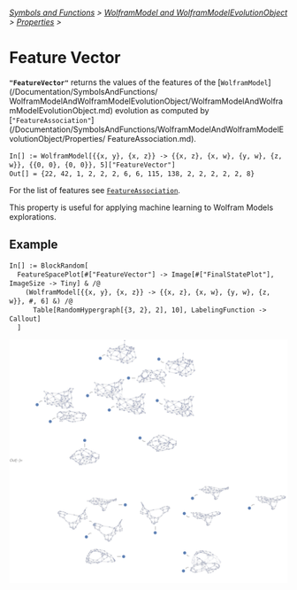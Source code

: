 ###### [Symbols and Functions](/README.md#symbols-and-functions) > [WolframModel and WolframModelEvolutionObject](../WolframModelAndWolframModelEvolutionObject.md) > [Properties](../WolframModelAndWolframModelEvolutionObject.md#properties) >

# Feature Vector

**`"FeatureVector"`** returns the values of the features of the [`WolframModel`](/Documentation/SymbolsAndFunctions/
WolframModelAndWolframModelEvolutionObject/WolframModelAndWolframModelEvolutionObject.md) evolution as computed by
[`"FeatureAssociation"`](/Documentation/SymbolsAndFunctions/WolframModelAndWolframModelEvolutionObject/Properties/
FeatureAssociation.md).

```wl
In[] := WolframModel[{{x, y}, {x, z}} -> {{x, z}, {x, w}, {y, w}, {z, w}}, {{0, 0}, {0, 0}}, 5]["FeatureVector"]
Out[] = {22, 42, 1, 2, 2, 2, 6, 6, 115, 138, 2, 2, 2, 2, 2, 8}
```

For the list of features see [`FeatureAssociation`](/Documentation/SymbolsAndFunctions/WolframModelAndWolframModelEvolutionObject/Properties/FeatureAssociation.md).

This property is useful for applying machine learning to Wolfram Models explorations.

## Example

```wl
In[] := BlockRandom[
  FeatureSpacePlot[#["FeatureVector"] -> Image[#["FinalStatePlot"], ImageSize -> Tiny] & /@
    (WolframModel[{{x, y}, {x, z}} -> {{x, z}, {x, w}, {y, w}, {z, w}}, #, 6] &) /@
      Table[RandomHypergraph[{3, 2}, 2], 10], LabelingFunction -> Callout]
  ]
```

<img src="/Documentation/Images/FeatureVectorFeatureSpacePlot.png" width="815.4">
